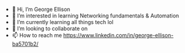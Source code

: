 - 👋 Hi, I’m George Ellison
- 👀 I’m interested in learning Networking fundamentals & Automation
- 🌱 I’m currently learning all things tech lol
- 💞️ I’m looking to collaborate on 
- 📫 How to reach me https://www.linkedin.com/in/george-ellison-ba5701b2/
<!---
George1029/George1029 is a ✨ special ✨ repository because its `README.md` (this file) appears on your GitHub profile.
You can click the Preview link to take a look at your changes.
--->
